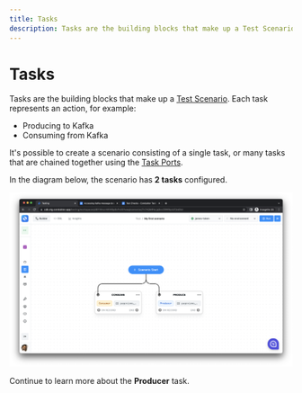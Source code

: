```yaml
---
title: Tasks
description: Tasks are the building blocks that make up a Test Scenario.
---
```


# Tasks

Tasks are the building blocks that make up a [Test Scenario](/features/building-tests/test-scenarios). Each task represents an action, for example:

- Producing to Kafka
- Consuming from Kafka

It's possible to create a scenario consisting of a single task, or many tasks that are chained together using the [Task Ports](/features/building-tests/tasks/task-ports).

In the diagram below, the scenario has **2 tasks** configured.

![](<../../../assets/image (122).png>)

Continue to learn more about the **Producer** task.
